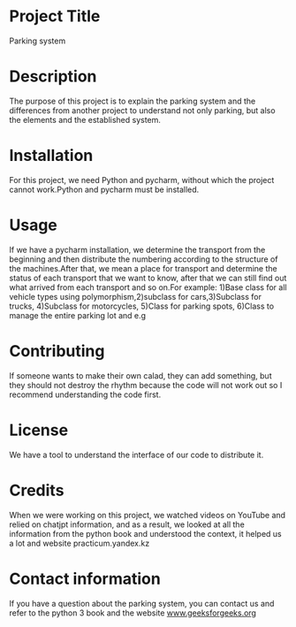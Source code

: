 # Project Title
Parking system
# Description
The purpose of this project is to explain the parking system and the differences from another project to understand not only parking, but also the elements and the established system.
# Installation
For this project, we need Python and pycharm, without which the project cannot work.Python and pycharm must be installed.
# Usage
If we have a pycharm installation, we determine the transport from the beginning and then distribute the numbering according to the structure of the machines.After that, we mean a place for transport and determine the status of each transport that we want to know, after that we can still find out what arrived from each transport and so on.For example: 1)Base class for all vehicle types using polymorphism,2)subclass for cars,3)Subclass for trucks, 4)Subclass for motorcycles, 5)Class for parking spots, 6)Class to manage the entire parking lot and e.g
# Contributing
If someone wants to make their own calad, they can add something, but they should not destroy the rhythm because the code will not work out so I recommend understanding the code first.
# License
We have a tool to understand the interface of our code to distribute it.
# Credits
When we were working on this project, we watched videos on YouTube and relied on chatjpt information, and as a result, we looked at all the information from the python book and understood the context, it helped us a lot and website practicum.yandex.kz
# Contact information
If you have a question about the parking system, you can contact us and refer to the python 3 book and the website www.geeksforgeeks.org
